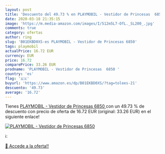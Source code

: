 ```yaml
---
layout: post
title: 'Descuento del 49.73 % en PLAYMOBIL - Vestidor de Princesas  6850 '
date: 2020-03-18 21:35:15
image: 'https://m.media-amazon.com/images/I/512m5L7-OfL._SL200_.jpg'
comments: true
category: ofertas
author: ring
slug: 'B01EKBD0XS-es PLAYMOBIL - Vestidor de Princesas 6850'
tags: playmobil
actualPrice: 16.72 EUR
currency: EUR
price: 16.72
comparePrice: 33.26 EUR
prodname: 'PLAYMOBIL - Vestidor de Princesas  6850 '
country: 'es'
flag: '🇪🇸'
buyurl: 'https://www.amazon.es/dp/B01EKBD0XS/?tag=tolees-21'
descuento: '49.73'
average: '16.72'
---
```


Tienes [PLAYMOBIL - Vestidor de Princesas  6850 ](https://www.amazon.es/dp/B01EKBD0XS/?tag=tolees-21) con un 49.73 % de descuento con precio de oferta de 16.72 EUR (original: 33.26 EUR) en el siguiente enlace!

[![PLAYMOBIL - Vestidor de Princesas  6850 ](https://m.media-amazon.com/images/I/512m5L7-OfL._SL200_.jpg)](https://www.amazon.es/dp/B01EKBD0XS/?tag=tolees-21)

ℹ️:


[🛒 Accede a la oferta!!](https://www.amazon.es/dp/B01EKBD0XS/?tag=tolees-21)
